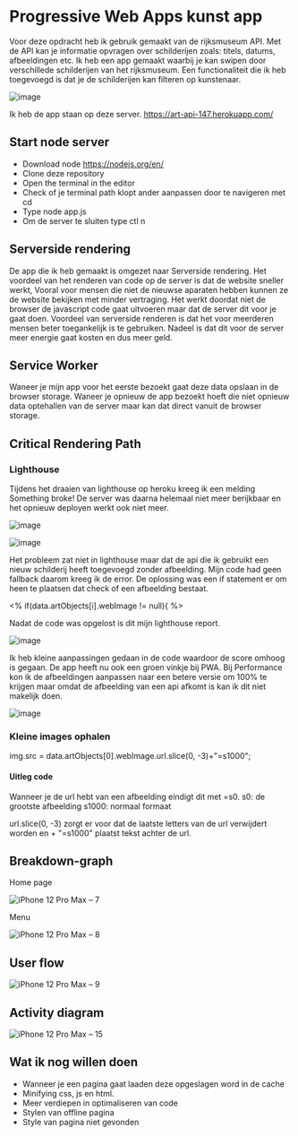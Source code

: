 # Progressive Web Apps kunst app
Voor deze opdracht heb ik gebruik gemaakt van de rijksmuseum API. Met de API kan je informatie opvragen over schilderijen zoals: titels, datums, afbeeldingen etc. Ik heb een app gemaakt waarbij je kan swipen door verschillede schilderijen van het rijksmuseum. Een functionaliteit die ik heb toegevoegd is dat je de schilderijen kan filteren op kunstenaar.

![image](https://user-images.githubusercontent.com/29665951/157015442-395de83e-26c5-4157-ad50-831a6b8ef4ff.png)

Ik heb de app staan op deze server. https://art-api-147.herokuapp.com/

## Start node server

* Download node https://nodejs.org/en/
* Clone deze repository
* Open the terminal in the editor
* Check of je terminal path klopt ander aanpassen door te navigeren met cd
* Type node app.js
* Om de server te sluiten type ctl n

## Serverside rendering
De app die ik heb gemaakt is omgezet naar Serverside rendering. Het voordeel van het renderen van code op de server is dat de website sneller werkt, Vooral voor mensen die niet de nieuwse aparaten hebben kunnen ze de website bekijken met minder vertraging. Het werkt doordat niet de browser de javascript code gaat uitvoeren maar dat de server dit voor je gaat doen. Voordeel van serverside renderen is dat het voor meerderen mensen beter toegankelijk is te gebruiken. Nadeel is dat dit voor de server meer energie gaat kosten en dus meer geld.

## Service Worker 
Waneer je mijn app voor het eerste bezoekt gaat deze data opslaan in de browser storage. Waneer je opnieuw de app bezoekt hoeft die niet opnieuw data optehallen van de server maar kan dat direct vanuit de browser storage.

## Critical Rendering Path

### Lighthouse
Tijdens het draaien van lighthouse op heroku kreeg ik een melding Something broke! De server was daarna helemaal niet meer berijkbaar en het opnieuw deployen werkt ook niet meer.


![image](https://user-images.githubusercontent.com/29665951/161924172-e58608a9-1718-4c6d-af89-f83b54bb933d.png)

![image](https://user-images.githubusercontent.com/29665951/161923933-08a7c974-fc57-47e7-bf0b-71c3a38e7a02.png)

Het probleem zat niet in lighthouse maar dat de api die ik gebruikt een nieuw schilderij heeft toegevoegd zonder afbeelding. Mijn code had geen fallback daarom kreeg ik de error. De oplossing was een if statement er om heen  te plaatsen dat check of een afbeelding bestaat.

<% if(data.artObjects[i].webImage != null){ %>

Nadat de code was opgelost is dit mijn lighthouse report.

![image](https://user-images.githubusercontent.com/29665951/161938614-5d49c7da-d9db-4302-b239-cac8469328f2.png)

Ik heb kleine aanpassingen gedaan in de code waardoor de score omhoog is gegaan. De app heeft nu ook een groen vinkje bij PWA. Bij Performance kon ik de afbeeldingen aanpassen naar een betere versie om 100% te krijgen maar omdat de afbeelding van een api afkomt is kan ik dit niet makelijk doen.

![image](https://user-images.githubusercontent.com/29665951/161955140-51e2f188-61e2-4d61-91e2-691c11b73e4c.png)

### Kleine images ophalen
img.src = data.artObjects[0].webImage.url.slice(0, -3)+"=s1000";
 
#### Uitleg code
Wanneer je de url hebt van een afbeelding eindigt dit met =s0.
s0: de grootste afbeelding
s1000: normaal formaat
 
url.slice(0, -3) zorgt er voor dat de laatste letters van de url verwijdert worden en + "=s1000" plaatst tekst achter de url.



## Breakdown-graph

Home page

![iPhone 12 Pro Max – 7](https://user-images.githubusercontent.com/29665951/157004752-3c801788-6f47-47fa-b8a7-d2d3fe369745.png)

Menu

![iPhone 12 Pro Max – 8](https://user-images.githubusercontent.com/29665951/157004750-fb5224d2-521b-41ac-9e5a-833e762f575f.png)

## User flow

![iPhone 12 Pro Max – 9](https://user-images.githubusercontent.com/29665951/157010201-88c27901-29a6-426e-863d-ccc4cf6b251d.png)

## Activity diagram

![iPhone 12 Pro Max – 15](https://user-images.githubusercontent.com/29665951/161968873-00f9f7ca-94d2-46e1-9fb7-2e769ff7f0fc.png)

## Wat ik nog willen doen
* Wanneer je een pagina gaat laaden deze opgeslagen word in de cache
* Minifying css, js en html.
* Meer verdiepen in optimaliseren van code
* Stylen van offline pagina
* Style van pagina niet gevonden


